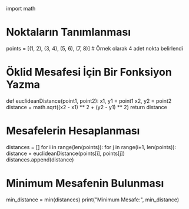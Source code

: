 import math

# Noktaların Tanımlanması
points = [(1, 2), (3, 4), (5, 6), (7, 8)] # Örnek olarak 4 adet nokta belirlendi

# Öklid Mesafesi İçin Bir Fonksiyon Yazma
def euclideanDistance(point1, point2):
    x1, y1 = point1
    x2, y2 = point2
    distance = math.sqrt((x2 - x1) ** 2 + (y2 - y1) ** 2)
    return distance

# Mesafelerin Hesaplanması
distances = []
for i in range(len(points)):
    for j in range(i+1, len(points)):
        distance = euclideanDistance(points[i], points[j])
        distances.append(distance)

# Minimum Mesafenin Bulunması
min_distance = min(distances)
print("Minimum Mesafe:", min_distance)
